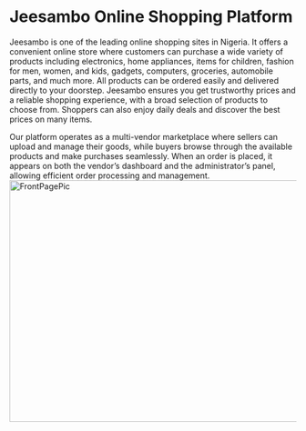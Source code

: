 # Jeesambo Online Shopping Platform

Jeesambo is one of the leading online shopping sites in Nigeria. It offers a convenient online store where customers can purchase a wide variety of products including electronics, home appliances, items for children, fashion for men, women, and kids, gadgets, computers, groceries, automobile parts, and much more. All products can be ordered easily and delivered directly to your doorstep. Jeesambo ensures you get trustworthy prices and a reliable shopping experience, with a broad selection of products to choose from. Shoppers can also enjoy daily deals and discover the best prices on many items.

Our platform operates as a multi-vendor marketplace where sellers can upload and manage their goods, while buyers browse through the available products and make purchases seamlessly. When an order is placed, it appears on both the vendor’s dashboard and the administrator’s panel, allowing efficient order processing and management.
<img width="949" height="425" alt="FrontPagePic" src="https://github.com/user-attachments/assets/fc170074-5506-411b-a363-672c909efcb6" />

